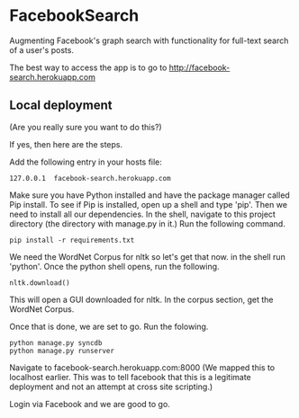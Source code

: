 FacebookSearch
==============

Augmenting Facebook's graph search with functionality for full-text search of a user's posts.

The best way to access the app is to go to http://facebook-search.herokuapp.com

## Local deployment 

(Are you really sure you want to do this?)

If yes, then here are the steps.

Add the following entry in your hosts file:
    
    127.0.0.1  facebook-search.herokuapp.com


Make sure you have Python installed and have the package manager called Pip install. To see if Pip is installed, open up a shell and type 'pip'.
Then we need to install all our dependencies. In the shell, navigate to this project directory (the directory with manage.py in it.) Run the following command. 

    pip install -r requirements.txt

We need the WordNet Corpus for nltk so let's get that now. in the shell run 'python'. Once the python shell opens, run the following.

    nltk.download()

This will open a GUI downloaded for nltk. In the corpus section, get the WordNet Corpus.

Once that is done, we are set to go.
Run the folowing.

    python manage.py syncdb
    python manage.py runserver

Navigate to facebook-search.herokuapp.com:8000 (We mapped this to localhost earlier. This was to tell facebook that this is a legitimate deployment and not an attempt at cross site scripting.)

Login via Facebook and we are good to go.

